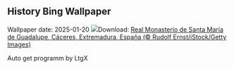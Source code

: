 ## History Bing Wallpaper
Wallpaper date: 2025-01-20
![](https://www.bing.com/th?id=OHR.LasCarantonas_ES-ES8729775352_UHD.jpg&w=1000)Download: [Real Monasterio de Santa María de Guadalupe, Cáceres, Extremadura, España (© Rudolf Ernst/iStock/Getty Images)](https://www.bing.com/th?id=OHR.LasCarantonas_ES-ES8729775352_UHD.jpg)

Auto get programm by LtgX
